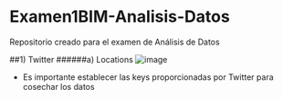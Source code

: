 # Examen1BIM-Analisis-Datos
Repositorio creado para el examen de Análisis de Datos

##1) Twitter
  ######a) Locations
  ![image](https://user-images.githubusercontent.com/58191417/127720735-95a6da2a-9ad8-4329-b206-f40f0453685f.png)
  - Es importante establecer las keys proporcionadas por Twitter para cosechar los datos
